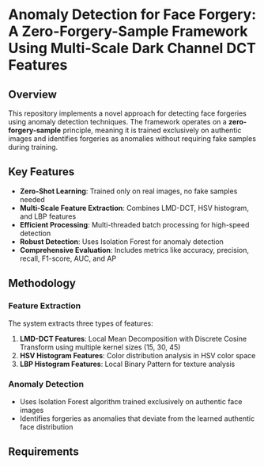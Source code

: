 # Anomaly Detection for Face Forgery: A Zero-Forgery-Sample Framework Using Multi-Scale Dark Channel DCT Features

## Overview

This repository implements a novel approach for detecting face forgeries using anomaly detection techniques. The framework operates on a **zero-forgery-sample** principle, meaning it is trained exclusively on authentic images and identifies forgeries as anomalies without requiring fake samples during training.

## Key Features

- **Zero-Shot Learning**: Trained only on real images, no fake samples needed
- **Multi-Scale Feature Extraction**: Combines LMD-DCT, HSV histogram, and LBP features
- **Efficient Processing**: Multi-threaded batch processing for high-speed detection
- **Robust Detection**: Uses Isolation Forest for anomaly detection
- **Comprehensive Evaluation**: Includes metrics like accuracy, precision, recall, F1-score, AUC, and AP

## Methodology

### Feature Extraction
The system extracts three types of features:

1. **LMD-DCT Features**: Local Mean Decomposition with Discrete Cosine Transform using multiple kernel sizes (15, 30, 45)
2. **HSV Histogram Features**: Color distribution analysis in HSV color space
3. **LBP Histogram Features**: Local Binary Pattern for texture analysis

### Anomaly Detection
- Uses Isolation Forest algorithm trained exclusively on authentic face images
- Identifies forgeries as anomalies that deviate from the learned authentic face distribution

## Requirements